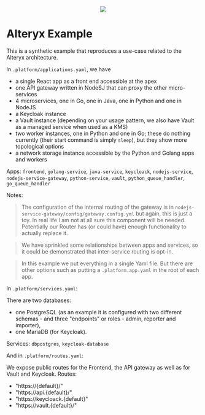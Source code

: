 <p align="center"><a href="https://console.platform.sh/projects/create-project/?template=https://github.com/vincenzo/alteryx-demo/blob/master/template-definition.yaml&utm_campaign=deploy_on_platform?utm_medium=button&utm_source=affiliate_links&utm_content=https://github.com/vincenzo/alteryx-demo/blob/master/template-definition.yaml" target="_blank" title="Deploy with Platform.sh"><img src="https://platform.sh/images/deploy/deploy-button-lg-blue.svg"></a></p>

# Alteryx Example

This is a synthetic example that reproduces a use-case related to the Alteryx architecture.

In `.platform/applications.yaml`, we have

* a single React app as a front end accessible at the apex
* one API gateway written in NodeSJ that can proxy the other micro-services
* 4 microservices, one in Go, one in Java, one in Python and one in NodeJS
* a Keycloak instance
* a Vault instance (depending on your usage pattern, we also have Vault as a managed service when used as a KMS)
* two worker instances, one in Python and one in Go; these do nothing currently (their start command is simply `sleep`), but they show more topological options
* a network storage instance accessible by the Python and Golang apps and workers

Apps: `frontend`, `golang-service`, `java-service`, `keycloack`, `nodejs-service`, `nodejs-service-gateway`, `python-service`, `vault`, `python_queue_handler`, `go_queue_handler`

Notes:

> The configuration of the internal routing of the gateway is in `nodejs-service-gateway/config/gateway.config.yml` but again, this is just a toy. In real life I am not at all sure this component will be needed. Potentially our Router has (or could have) enough functionality to actually replace it.

> We have sprinkled some relationships between apps and services, so it could be demonstrated that inter-service routing is opt-in.

> In this example we put everything in a single Yaml file. But there are other options such as putting a `.platform.app.yaml` in the root of each app. 

In `.platform/services.yaml`: 

There are two databases: 
- one PostgreSQL (as an example it is configured with two different schemas - and three "endpoints" or roles - admin, reporter and importer), 
- one MariaDB (for Keycloak).

Services: `dbpostgres`, `keycloak-database`

And in `.platform/routes.yaml`: 

We expose public routes for the Frontend, the API gateway as well as for Vault and Keycloak.
Routes: 
- "https://{default}/"
- "https://api.{default}/"
- "https://keycloack.{default}"
- "https://vault.{default}/"

